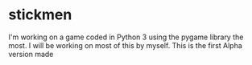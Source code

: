 # stickmen
I'm working on a game coded in Python 3 using the pygame library the most. I will be working on most of this by myself.
This is the first Alpha version made
